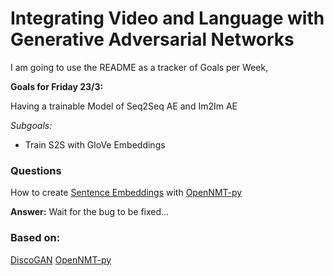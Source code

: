 # Integrating Video and Language with Generative Adversarial Networks

I am going to use the README as a tracker of Goals per Week,

__Goals for Friday 23/3:__

Having a trainable Model of Seq2Seq AE and Im2Im AE

_Subgoals:_
- Train S2S with GloVe Embeddings


### Questions

How to create [Sentence Embeddings](http://forum.opennmt.net/t/sentence-embeddings-for-english/1389) with [OpenNMT-py](https://github.com/OpenNMT/OpenNMT-py)

__Answer:__ Wait for the bug to be fixed...
### Based on:
[DiscoGAN](https://github.com/SKTBrain/DiscoGAN)
[OpenNMT-py](https://github.com/OpenNMT/OpenNMT-py)
